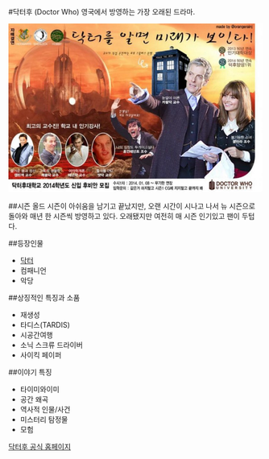 #닥터후 (Doctor Who)
영국에서 방영하는 가장 오래된 드라마.

![](https://raw.githubusercontent.com/GeekInTheClass/DoctorWho/master/1.jpg)
 
##시즌
올드 시즌이 아쉬움을 남기고 끝났지만, 오랜 시간이 시나고 나서 뉴 시즌으로 돌아와 매년 한 시즌씩 방영하고 있다. 오래됐지만 여전히 매 시즌 인기있고 팬이 두텁다.

##등장인물
- <a href = "./The Doctors.md/"> 닥터 </a>
- 컴패니언
- 악당

##상징적인 특징과 소품
- 재생성
- 타디스(TARDIS)
- 시공간여행
- 소닉 스크류 드라이버
- 사이킥 페이퍼

##이야기 특징
- 타이미와이미
- 공간 왜곡
- 역사적 인물/사건
- 미스터리 탐정물
- 모험

[닥터후 공식 홈페이지](http://www.doctorwho.tv/)
